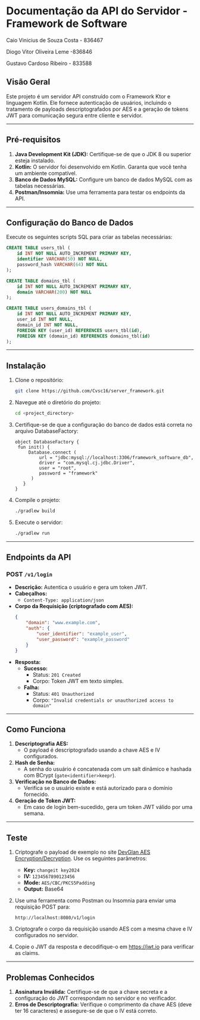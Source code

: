 # Documentação da API do Servidor - Framework de Software

Caio Vinicius de Souza Costa - 836467

Diogo Vitor Oliveira Leme -836846

Gustavo Cardoso Ribeiro - 833588

## Visão Geral
Este projeto é um servidor API construído com o Framework Ktor e linguagem Kotlin. Ele fornece autenticação de usuários, incluindo o tratamento de payloads descriptografados por AES e a geração de tokens JWT para comunicação segura entre cliente e servidor.

---

## Pré-requisitos
1. **Java Development Kit (JDK):** Certifique-se de que o JDK 8 ou superior esteja instalado.
2. **Kotlin:** O servidor foi desenvolvido em Kotlin. Garanta que você tenha um ambiente compatível.
3. **Banco de Dados MySQL:** Configure um banco de dados MySQL com as tabelas necessárias.
4. **Postman/Insomnia:** Use uma ferramenta para testar os endpoints da API.

---

## Configuração do Banco de Dados
Execute os seguintes scripts SQL para criar as tabelas necessárias:

```sql
CREATE TABLE users_tbl (
    id INT NOT NULL AUTO_INCREMENT PRIMARY KEY,
    identifier VARCHAR(50) NOT NULL,
    password_hash VARCHAR(64) NOT NULL
);

CREATE TABLE domains_tbl (
    id INT NOT NULL AUTO_INCREMENT PRIMARY KEY,
    domain VARCHAR(200) NOT NULL
);

CREATE TABLE users_domains_tbl (
    id INT NOT NULL AUTO_INCREMENT PRIMARY KEY,
    user_id INT NOT NULL,
    domain_id INT NOT NULL,
    FOREIGN KEY (user_id) REFERENCES users_tbl(id),
    FOREIGN KEY (domain_id) REFERENCES domains_tbl(id)
);
```

---

## Instalação
1. Clone o repositório:
   ```bash
   git clone https://github.com/Cvsc16/server_framework.git
   ```
2. Navegue até o diretório do projeto:
   ```bash
   cd <project_directory>
   ```
3. Certifique-se de que a configuração do banco de dados está correta no arquivo DatabaseFactory:
   ```properties
   object DatabaseFactory {
    fun init() {
        Database.connect (
            url = "jdbc:mysql://localhost:3306/framework_software_db",
            driver = "com.mysql.cj.jdbc.Driver",
            user = "root",
            password = "framework"
         )
      }
   }

4. Compile o projeto:
   ```bash
   ./gradlew build
   ```
5. Execute o servidor:
   ```bash
   ./gradlew run
   ```

---

## Endpoints da API
### POST `/v1/login`
- **Descrição:** Autentica o usuário e gera um token JWT.
- **Cabeçalhos:**
  - `Content-Type: application/json`
- **Corpo da Requisição (criptografado com AES):**
  ```json
  {
      "domain": "www.example.com",
      "auth": {
          "user_identifier": "example_user",
          "user_password": "example_password"
      }
  }
  ```
- **Resposta:**
  - **Sucesso:**
    - Status: `201 Created`
    - Corpo: Token JWT em texto simples.
  - **Falha:**
    - Status: `401 Unauthorized`
    - Corpo: `"Invalid credentials or unauthorized access to domain"`

---

## Como Funciona
1. **Descriptografia AES:**
   - O payload é descriptografado usando a chave AES e IV configurados.
2. **Hash de Senha:**
   - A senha do usuário é concatenada com um salt dinâmico e hashada com BCrypt (`gate<identifier>keepr`).
3. **Verificação no Banco de Dados:**
   - Verifica se o usuário existe e está autorizado para o domínio fornecido.
4. **Geração de Token JWT:**
   - Em caso de login bem-sucedido, gera um token JWT válido por uma semana.

---

## Teste
1. Criptografe o payload de exemplo no site [DevGlan AES Encryption/Decryption](https://www.devglan.com/online-tools/aes-encryption-decryption). Use os seguintes parâmetros:
   - **Key:** `changeit key2024`
   - **IV:** `1234567890123456`
   - **Mode:** `AES/CBC/PKCS5Padding`
   - **Output:** Base64

1. Use uma ferramenta como Postman ou Insomnia para enviar uma requisição POST para:
   ```
   http://localhost:8080/v1/login
   ```
2. Criptografe o corpo da requisição usando AES com a mesma chave e IV configurados no servidor.
3. Copie o JWT da resposta e decodifique-o em https://jwt.io para verificar as claims.

---

## Problemas Conhecidos
1. **Assinatura Inválida:** Certifique-se de que a chave secreta e a configuração do JWT correspondam no servidor e no verificador.
2. **Erros de Descriptografia:** Verifique o comprimento da chave AES (deve ter 16 caracteres) e assegure-se de que o IV está correto.




